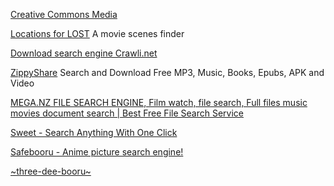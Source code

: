 
[Creative Commons Media](https://github.com/shime/creative-commons-media)

[Locations for LOST](https://github.com/AdrienVillez/LOST-Location)
A movie scenes finder

[Download search engine Crawli.net](https://crawli.net/)

[ZippyShare](https://zippysharesearch.info)
Search and Download Free MP3, Music, Books, Epubs, APK and Video

[MEGA.NZ FILE SEARCH ENGINE, Film watch, file search, Full files music movies document search | Best Free File Search Service](https://www.meganzsearch.com/)

[Sweet - Search Anything With One Click](https://www.usesweet.com/)

[Safebooru - Anime picture search engine!](https://safebooru.org/)

[~three-dee-booru~](http://behoimi.org/)

